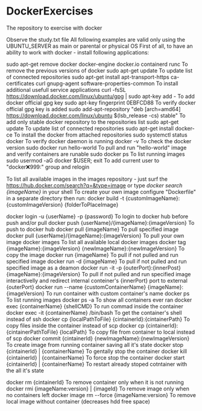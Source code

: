 # DockerExercises
The repository to exercise with docker

Observe the study.txt file
All following examples are valid only using the UBUNTU_SERVER as main or parental or physical OS
First of all, to have an ability to work with docker - install following applications:

sudo apt-get remove docker docker-engine docker.io containerd runc                To remove the previous versions of docker
sudo apt-get update                                                               To update list of connected repositories
sudo apt-get install apt-transport-https ca-certificates curl gnupg-agent software-properties-common
                                                                                  To install additional usefull service applications
curl -fsSL https://download.docker.com/linux/ubuntu/gpg | sudo apt-key add -      To add docker official gpg key
sudo apt-key fingerprint 0EBFCD88                                                 To verify docker official gpg key is added
sudo add-apt-repository "deb [arch=amd64] https://download.docker.com/linux/ubuntu $(lsb_release -cs) stable"
      To add only stable docker repository to the repositories list
sudo apt-get update                   To update list of connected repositories
sudo apt-get install docker-ce        To install the docker from attached repositories
sudo systemctl status docker          To verify docker daemon is running
docker -v                             To check the docker version
sudo docker run hello-world           To pull and run "hello-world" image and verify containers are runable
sudo docker ps                        To list running images
sudo usermod -aG docker $USER; exit   To add current user to "docker:x:999:" group and relogin

To list all available images in the images repository - just surf the https://hub.docker.com/search?q=&type=image
or type _docker search {imageName}_ in your shell
To create your own image configure "Dockerfile" in a separate directory then run:
docker build -t {customImageName}:{customImageVersion} {folderToPlaceImage}

docker login -u {userName} -p {password}        To login to docker hub before push and/or pull
docker push {userName}/{imageName}:{imageVersion}     To push to docker hub
docker pull {imageName}                         To pull specified image
docker pull {userName}/{imageName}:{imageVersion}     To pull your own image
docker images                                   To list all available local docker images
docker tag {imageName}:{imageVersion} {newImageName}:{newImageVersion}      To copy the image
docker run {imageName}                          To pull if not pulled and run specified image
docker run -d {imageName}                       To pull if not pulled and run specified image as a deamon
docker run -it -p {outerPort}:{innerPost} {imageName}:{imageVersion}
      To pull if not pulled and run specified image interactivelly and redirect internal conteiner's {innerPort} port to external {outerPort}
docker run --name {customContainerName} {imageName}:{imageVersion}
      To run container with custom container's name
docker ps                                       To list running images
docker ps -a                                    To show all containers ever ran
docker exec {containerName} {shellCMD}          To run commad inside the container
docker exec -it {containerName} /bin/bash       To get the container's shell instead of ssh
docker cp {localPathToFile} {cintainerId}:{cintainerPath}     To copy files inside the container instead of scp
docker cp {cintainerId}:{cintainerPathToFile} {localPath}     To copy file from container to local instead of scp
docker commit {cintainerId} {newImageName}:{newImageVersion}      To create image from running container saving all it's state
docker stop {cintainerId} | {containerName}     To gentally stop the container
docker kill {cintainerId} | {containerName}     To force stop the container
docker start {cintainerId} | {containerName}    To restart already stoped cotntainer with the all it's state

docker rm {cintainerId}                         To remove container only when it is not running
docker rmi {imageName:version} | {imageId}      To remove image only when no containers left
docker image rm --force {imageName:version}     To remove local image without container (decreases hdd free space)
